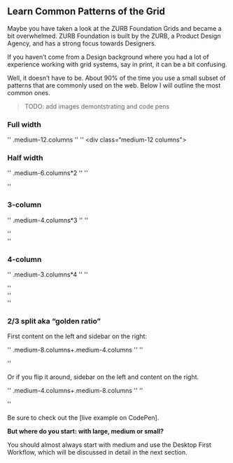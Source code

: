 ## Learn Common Patterns of the Grid

Maybe you have taken a look at the ZURB Foundation Grids and became a bit overwhelmed. ZURB Foundation is built by the ZURB, a Product Design Agency, and has a strong focus towards Designers.

If you haven’t come from a Design background where you had a lot of experience working with grid systems, say in print, it can be a bit confusing.

Well, it doesn’t have to be. About 90% of the time you use a small subset of patterns that are commonly used on the web. Below I will outline the most common ones.

> TODO: add images demontstrating and code pens

### Full width

'' .medium-12.columns
'' 
'' <div class=“medium-12 columns"></div>

### Half width

'' .medium-6.columns*2
'' 
'' <div class="medium-6 columns"></div>
'' <div class="medium-6 columns"></div>

### 3-column

'' .medium-4.columns*3
'' 
'' <div class="medium-4 columns"></div>
'' <div class="medium-4 columns"></div>
'' <div class="medium-4 columns"></div>

### 4-column

'' .medium-3.columns*4
'' 
'' <div class="medium-3 columns"></div>
'' <div class="medium-3 columns"></div>
'' <div class="medium-3 columns"></div>
'' <div class="medium-3 columns"></div>

### 2/3 split aka “golden ratio”

First content on the left and sidebar on the right:

'' .medium-8.columns+.medium-4.columns
'' 
'' <div class="medium-8 columns"></div>
'' <div class="medium-4 columns"></div>

Or if you flip it around, sidebar on the left and content on the right.

'' .medium-4.columns+.medium-8.columns
'' 
'' <div class="medium-4 columns"></div>
'' <div class="medium-8 columns"></div>

Be sure to check out the [live example on CodePen].

**But where do you start: with large, medium or small?**

You should almost always start with medium and use the Desktop First Workflow, which will be discussed in detail in the next section.

